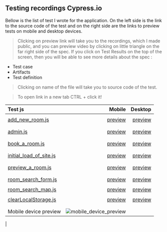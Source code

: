 
## Testing recordings Cypress.io

Bellow is the list of test I wrote for the application.
On the left side is the link to the source code of the test and on the right side are the links to preview tests on  mobile and desktop devices.

> Clicking on preview link will take you to the recordings, which I made public, and you can preview video by clicking on little triangle on the far right side of the spec.
If you click on Test Results on the top of the screen, then you will be able to see more details about the spec :
-  Test case
- Artifacts
- Test definition

> Clicking on name of the file will take you to source code of the test.

> To open link in a new tab CTRL +  click it!

| Test js | Mobile   |  Desktop   |
| :---            |                  ---: |         ---: |
|                               |          |
| [add_new_room.js](https://github.com/marcelkolarcik/wake-up-happy/blob/master/cypress/integration/owner-html/add_new_room.js)      |   <a  href="https://dashboard.cypress.io/projects/sna5pk/runs/9" target="_blank">preview</a>   |<a  href="https://dashboard.cypress.io/projects/sna5pk/runs/18" target="_blank">preview</a>|
|            |                   |         |
|         |           |   
| [admin.js](https://github.com/marcelkolarcik/wake-up-happy/blob/master/cypress/integration/admin-html/admin.js)    |     <a  href="https://dashboard.cypress.io/projects/sna5pk/runs/3" target="_blank">preview</a>  |<a  href="https://dashboard.cypress.io/projects/sna5pk/runs/17" target="_blank">preview</a>|
|            |                  |        | 
|          |            |    
| [book_a_room.js](https://github.com/marcelkolarcik/wake-up-happy/blob/master/cypress/integration/index-html/book_a_room.js)   |     <a  href="https://dashboard.cypress.io/projects/sna5pk/runs/4" target="_blank">preview</a>   |<a  href="https://dashboard.cypress.io/projects/sna5pk/runs/16" target="_blank">preview</a>|
|            |                   |          |
|          |                             |
|[initial_load_of_site.js](https://github.com/marcelkolarcik/wake-up-happy/blob/master/cypress/integration/index-html/initial_load_of_site.js)    |     <a target="_blank" href="https://dashboard.cypress.io/projects/sna5pk/runs/5" >preview</a>   | <a  href="https://dashboard.cypress.io/projects/sna5pk/runs/15" target="_blank">preview</a>|
|            |                 |        |
|         |          |         |       |
|[preview_a_room.js](https://github.com/marcelkolarcik/wake-up-happy/blob/master/cypress/integration/index-html/preview_a_room.js)   |   <a  href="https://dashboard.cypress.io/projects/sna5pk/runs/10" target="_blank">preview</a>| <a  href="https://dashboard.cypress.io/projects/sna5pk/runs/11" target="_blank">preview</a>|
|           |                  |       |
|                        |       |
|  [room_search_form.js](https://github.com/marcelkolarcik/wake-up-happy/blob/master/cypress/integration/index-html/room_search_form.js)      |      <a  href="https://dashboard.cypress.io/projects/sna5pk/runs/7" target="_blank">preview</a>   |<a  href="https://dashboard.cypress.io/projects/sna5pk/runs/12" target="_blank">preview</a>   |
|             |                 |          |
|  [room_search_map.js](https://github.com/marcelkolarcik/wake-up-happy/blob/master/cypress/integration/index-html/room_search_map.js)      |      <a  href="https://dashboard.cypress.io/projects/sna5pk/runs/8" target="_blank">preview</a>    | <a  href="https://dashboard.cypress.io/projects/sna5pk/runs/13" target="_blank">preview</a>   |
|            |                   |         |
|  [clearLocalStorage.js](https://github.com/marcelkolarcik/wake-up-happy/blob/master/cypress/integration/clearLocalStorage.js)      |      <a  href="https://dashboard.cypress.io/projects/sna5pk/runs/10" target="_blank">preview</a>   |<a  href="https://dashboard.cypress.io/projects/sna5pk/runs/14" target="_blank">preview</a>   |
|            |                   |         |
|            |                  |       |
| Mobile device preview      |      ![mobile_device_preview](https://raw.githubusercontent.com/marcelkolarcik/wake-up-happy/master/assets/src/images/screenshots/mobile.gif)    |
|               







